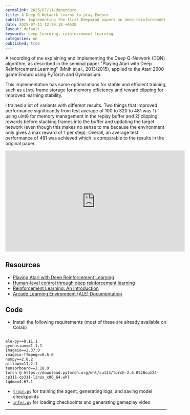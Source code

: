 ```yaml
---
permalink: 2025/07/11/dqnenduro
title: A Deep Q-Network learns to play Enduro 
subtitle: Implementing the first Deepmind papers on deep reinforcement learning and realizing that the Sutton-Barto textbook is a masterpiece in technical pedagogy. 
date: 2025-07-11 12:20:10 +0530
layout: default
keywords: deep learning, reinforcement learning
categories: nn
published: true
---
```


A recording of me explaining and implementing the Deep Q-Network (DQN) algorithm, as described in the seminal paper "Playing Atari with Deep Reinforcement Learning" (Mnih et al., 2013/2015), applied to the Atari 2600 game Enduro using PyTorch and Gymnasium.

This implementation has some optimizations for stable and efficient training, such as `uint8` frame storage for memory efficiency and reward clipping for improved learning stability.

I trained a lot of variants with different results. Two things that improved performance significantly from test average of 100 to 320 to 481 was 1) using uint8 for memory management in the replay buffer and 2) clipping rewards before stacking frames into the buffer and updating the target network (even though this makes no sense to me because the environment only gives a max reward of 1 per step). Overall, an average test performance of 481 was achieved which is comparable to the results in the original paper.

<center>
<iframe width="560" height="315" src="https://www.youtube-nocookie.com/embed/kRzhB5Fhd8M" title="YouTube video player" frameborder="0" allow="accelerometer; autoplay; clipboard-write; encrypted-media; gyroscope; picture-in-picture; web-share" referrerpolicy="strict-origin-when-cross-origin" allowfullscreen></iframe>
</center>

## Resources

- [Playing Atari with Deep Reinforcement Learning](https://arxiv.org/abs/1312.5602)
- [Human-level control through deep reinforcement learning](https://www.nature.com/articles/nature14236)
- [Reinforcement Learning: An Introduction](http://incompleteideas.net/book/the-book-2nd.html)
- [Arcade Learning Environment (ALE) Documentation](https://ale.farama.org/)

## Code

- Install the following requirements (most of these are already available on Colab)

```

ale-py==0.11.1
gymnasium==1.1.1
imageio==2.37.0
imageio-ffmpeg==0.6.0
numpy==2.0.2
pillow==11.2.1
tensorboard==2.18.0
torch @ https://download.pytorch.org/whl/cu124/torch-2.6.0%2Bcu124-cp311-cp311-linux_x86_64.whl
tqdm==4.67.1
```

- [`train.py`](/assets/code/250711-1.html) for training the agent, generating logs, and saving model checkpoints
- [`infer.py`](/assets/code/250711-2.html) for loading checkpoints and generating gameplay video

---
